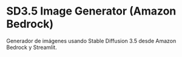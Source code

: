 # SD3.5 Image Generator (Amazon Bedrock)

Generador de imágenes usando Stable Diffusion 3.5 desde Amazon Bedrock y Streamlit.

